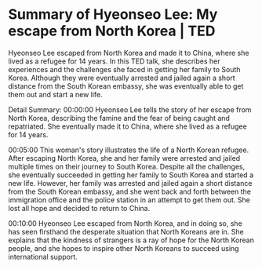 # Summary of Hyeonseo Lee: My escape from North Korea | TED

Hyeonseo Lee escaped from North Korea and made it to China, where she lived as a refugee for 14 years. In this TED talk, she describes her experiences and the challenges she faced in getting her family to South Korea. Although they were eventually arrested and jailed again a short distance from the South Korean embassy, she was eventually able to get them out and start a new life.

Detail Summary: 
00:00:00
Hyeonseo Lee tells the story of her escape from North Korea, describing the famine and the fear of being caught and repatriated. She eventually made it to China, where she lived as a refugee for 14 years.

00:05:00
This woman's story illustrates the life of a North Korean refugee. After escaping North Korea, she and her family were arrested and jailed multiple times on their journey to South Korea. Despite all the challenges, she eventually succeeded in getting her family to South Korea and started a new life. However, her family was arrested and jailed again a short distance from the South Korean embassy, and she went back and forth between the immigration office and the police station in an attempt to get them out. She lost all hope and decided to return to China.

00:10:00
Hyeonseo Lee escaped from North Korea, and in doing so, she has seen firsthand the desperate situation that North Koreans are in. She explains that the kindness of strangers is a ray of hope for the North Korean people, and she hopes to inspire other North Koreans to succeed using international support.

